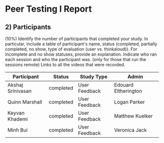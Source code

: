 # Peer Testing I Report

## 2) Participants

(10%) Identify the number of participants that completed your study. In particular, include a table of participant's name, status (completed, partially completed, no show, type of evaluation (user vs. thinkaloud)). For incomplete and no show statuses, provide an explanation. Indicate who ran each session and who the participant was. (only for those that run the sessions remote) Links to all the videos that were recorded.

| Participant       | Status    | Study Type    | Admin                 |
|-------------------|-----------|---------------|-----------------------|
| Akshaj Srinivasan | completed | User Feedback | Edouard Eltherington  |
| Quinn Marshall    | completed | User Feedback | Logan Parker          |
| Keyvan Khademi    | completed | User Feedback | Matthew Kuelker       |
| Minh Bui          | completed | User Feedback | Veronica Jack         |
